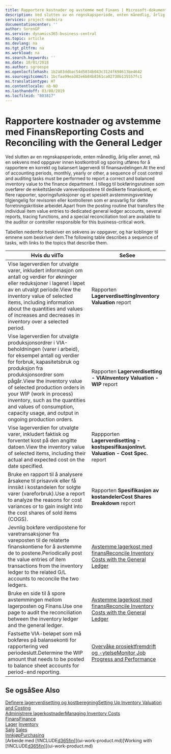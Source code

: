 ```yaml
---
title: Rapportere kostnader og avstemme med Finans | Microsoft-dokumentasjon
description: Ved slutten av en regnskapsperiode, enten månedlig, årlig eller annet, må en sekvens med oppgaver innen kostkontroll og sporing utføres for å rapportere en korrekt og balansert lagerverdi til finansavdelingen. I tillegg til bokføringsrutinen som overfører de enkeltstående vareverdipostene til dedikerte finanskonti, er flere rapporter, sporingsfunksjoner og et spesielt avstemmingsverktøy tilgjengelig for revisoren eller kontrolleren som er ansvarlig for dette forretningskritiske arbeidet.
services: project-madeira
documentationcenter: ''
author: SorenGP
ms.service: dynamics365-business-central
ms.topic: article
ms.devlang: na
ms.tgt_pltfrm: na
ms.workload: na
ms.search.keywords: ''
ms.date: 10/01/2018
ms.author: sgroespe
ms.openlocfilehash: 1b2a83ddbac54d5034b043c3124f698613be4642
ms.sourcegitcommit: 1bcfaa99ea302e6b84b8361ca02730b135557fc1
ms.translationtype: HT
ms.contentlocale: nb-NO
ms.lasthandoff: 03/08/2019
ms.locfileid: "803817"
---
```

# <a name="reporting-costs-and-reconciling-with-the-general-ledger"></a><span data-ttu-id="ee57d-104">Rapportere kostnader og avstemme med Finans</span><span class="sxs-lookup"><span data-stu-id="ee57d-104">Reporting Costs and Reconciling with the General Ledger</span></span>
<span data-ttu-id="ee57d-105">Ved slutten av en regnskapsperiode, enten månedlig, årlig eller annet, må en sekvens med oppgaver innen kostkontroll og sporing utføres for å rapportere en korrekt og balansert lagerverdi til finansavdelingen.</span><span class="sxs-lookup"><span data-stu-id="ee57d-105">At the end of accounting periods, monthly, yearly or other, a sequence of cost control and auditing tasks must be performed to report a correct and balanced inventory value to the finance department.</span></span> <span data-ttu-id="ee57d-106">I tillegg til bokføringsrutinen som overfører de enkeltstående vareverdipostene til dedikerte finanskonti, er flere rapporter, sporingsfunksjoner og et spesielt avstemmingsverktøy tilgjengelig for revisoren eller kontrolleren som er ansvarlig for dette forretningskritiske arbeidet.</span><span class="sxs-lookup"><span data-stu-id="ee57d-106">Apart from the posting routine that transfers the individual item value entries to dedicated general ledger accounts, several reports, tracing functions, and a special reconciliation tool are available to the auditor or controller responsible for this business-critical work.</span></span>  

 <span data-ttu-id="ee57d-107">Tabellen nedenfor beskriver en sekvens av oppgaver, og har koblinger til emnene som beskriver dem.</span><span class="sxs-lookup"><span data-stu-id="ee57d-107">The following table describes a sequence of tasks, with links to the topics that describe them.</span></span>   

|<span data-ttu-id="ee57d-108">**Hvis du vil**</span><span class="sxs-lookup"><span data-stu-id="ee57d-108">**To**</span></span>|<span data-ttu-id="ee57d-109">**Se**</span><span class="sxs-lookup"><span data-stu-id="ee57d-109">**See**</span></span>|  
|------------|-------------|  
|<span data-ttu-id="ee57d-110">Vise lagerverdien for utvalgte varer, inkludert informasjon om antall og verdier for økninger eller reduksjoner i lageret i løpet av en utvalgt periode.</span><span class="sxs-lookup"><span data-stu-id="ee57d-110">View the inventory value of selected items, including information about the quantities and values of increases and decreases in inventory over a selected period.</span></span>|<span data-ttu-id="ee57d-111">Rapporten **Lagerverdisetting**</span><span class="sxs-lookup"><span data-stu-id="ee57d-111">**Inventory Valuation** report</span></span>|  
|<span data-ttu-id="ee57d-112">Vise lagerverdien for utvalgte produksjonsordrer i VIA-beholdningen (varer i arbeid), for eksempel antall og verdier for forbruk, kapasitetsbruk og produksjon fra produksjonsordrer som pågår.</span><span class="sxs-lookup"><span data-stu-id="ee57d-112">View the inventory value of selected production orders in your WIP (work in process) inventory, such as the quantities and values of consumption, capacity usage, and output in ongoing production orders.</span></span>|<span data-ttu-id="ee57d-113">Rapporten **Lagerverdisetting - VIA**</span><span class="sxs-lookup"><span data-stu-id="ee57d-113">**Inventory Valuation - WIP** report</span></span>|  
|<span data-ttu-id="ee57d-114">Vise lagerverdien for utvalgte varer, inkludert faktisk og forventet kost på den angitte datoen.</span><span class="sxs-lookup"><span data-stu-id="ee57d-114">View the inventory value of selected items, including their actual and expected cost on the date specified.</span></span>|<span data-ttu-id="ee57d-115">Rappporten **Lagerverdisetting - kostspesifikasjon**</span><span class="sxs-lookup"><span data-stu-id="ee57d-115">**Invt. Valuation - Cost Spec.** report</span></span>|  
|<span data-ttu-id="ee57d-116">Bruke en rapport til å analysere årsakene til prisavvik eller få innsikt i kostandelen for solgte varer (vareforbruk).</span><span class="sxs-lookup"><span data-stu-id="ee57d-116">Use a report to analyze the reasons for cost variances or to gain insight into the cost shares of sold items (COGS).</span></span>|<span data-ttu-id="ee57d-117">Rapporten **Spesifikasjon av kostandeler**</span><span class="sxs-lookup"><span data-stu-id="ee57d-117">**Cost Shares Breakdown** report</span></span>|  
|<span data-ttu-id="ee57d-118">Jevnlig bokføre verdipostene for varetransaksjoner fra vareposten til de relaterte finanskontiene for å avstemme de to postene.</span><span class="sxs-lookup"><span data-stu-id="ee57d-118">Periodically post the value entries of item transactions from the inventory ledger to the related G/L accounts to reconcile the two ledgers.</span></span>|[<span data-ttu-id="ee57d-119">Avstemme lagerkost med finans</span><span class="sxs-lookup"><span data-stu-id="ee57d-119">Reconcile Inventory Costs with the General Ledger</span></span>](finance-how-to-post-inventory-costs-to-the-general-ledger.md)|  
|<span data-ttu-id="ee57d-120">Bruke en side til å spore avstemmingen mellom lagerposten og Finans.</span><span class="sxs-lookup"><span data-stu-id="ee57d-120">Use one page to audit the reconciliation between the inventory ledger and the general ledger.</span></span>|[<span data-ttu-id="ee57d-121">Avstemme lagerkost med finans</span><span class="sxs-lookup"><span data-stu-id="ee57d-121">Reconcile Inventory Costs with the General Ledger</span></span>](finance-how-to-post-inventory-costs-to-the-general-ledger.md)|  
|<span data-ttu-id="ee57d-122">Fastsette VIA-beløpet som må bokføres på balansekonti for rapportering ved periodeslutt.</span><span class="sxs-lookup"><span data-stu-id="ee57d-122">Determine the WIP amount that needs to be posted to balance sheet accounts for period-end reporting.</span></span>|[<span data-ttu-id="ee57d-123">Overvåke prosjektfremdrift og -ytelse</span><span class="sxs-lookup"><span data-stu-id="ee57d-123">Monitor Job Progress and Performance</span></span>](projects-how-monitor-progress-performance.md)|

## <a name="see-also"></a><span data-ttu-id="ee57d-124">Se også</span><span class="sxs-lookup"><span data-stu-id="ee57d-124">See Also</span></span>  
[<span data-ttu-id="ee57d-125">Definere lagerverdisetting og kostberegning</span><span class="sxs-lookup"><span data-stu-id="ee57d-125">Setting Up Inventory Valuation and Costing</span></span>](finance-set-up-inventory-valuation-and-costing.md)  
[<span data-ttu-id="ee57d-126">Administrere lagerkostnader</span><span class="sxs-lookup"><span data-stu-id="ee57d-126">Managing Inventory Costs</span></span>](finance-manage-inventory-costs.md)  
[<span data-ttu-id="ee57d-127">Finans</span><span class="sxs-lookup"><span data-stu-id="ee57d-127">Finance</span></span>](finance.md)  
<span data-ttu-id="ee57d-128">[Lager](inventory-manage-inventory.md) </span><span class="sxs-lookup"><span data-stu-id="ee57d-128">[Inventory](inventory-manage-inventory.md) </span></span>  
<span data-ttu-id="ee57d-129">[Salg](sales-manage-sales.md) </span><span class="sxs-lookup"><span data-stu-id="ee57d-129">[Sales](sales-manage-sales.md) </span></span>  
[<span data-ttu-id="ee57d-130">Innkjøp</span><span class="sxs-lookup"><span data-stu-id="ee57d-130">Purchasing</span></span>](purchasing-manage-purchasing.md)  
<span data-ttu-id="ee57d-131">[Arbeide med [!INCLUDE[d365fin](includes/d365fin_md.md)]](ui-work-product.md)</span><span class="sxs-lookup"><span data-stu-id="ee57d-131">[Working with [!INCLUDE[d365fin](includes/d365fin_md.md)]](ui-work-product.md)</span></span>
